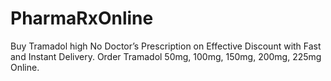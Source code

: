 # PharmaRxOnline
Buy Tramadol high No Doctor’s Prescription on Effective Discount with Fast and Instant Delivery. Order Tramadol 50mg, 100mg, 150mg, 200mg, 225mg Online.
